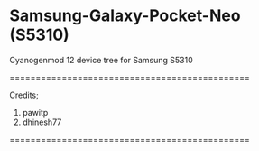 Samsung-Galaxy-Pocket-Neo (S5310)
==============================================

Cyanogenmod 12 device tree for Samsung S5310

==============================================


Credits; 

1. pawitp 
2. dhinesh77

==============================================
